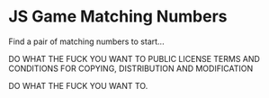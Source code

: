 JS Game Matching Numbers
========================

Find a pair of matching numbers to start...

DO WHAT THE FUCK YOU WANT TO PUBLIC LICENSE
TERMS AND CONDITIONS FOR COPYING, DISTRIBUTION AND MODIFICATION

DO WHAT THE FUCK YOU WANT TO.
